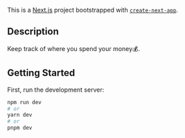 This is a [Next.js](https://nextjs.org/) project bootstrapped with [`create-next-app`](https://github.com/vercel/next.js/tree/canary/packages/create-next-app).

## Description

Keep track of where you spend your money💰.

## Getting Started

First, run the development server:

```bash
npm run dev
# or
yarn dev
# or
pnpm dev
```


